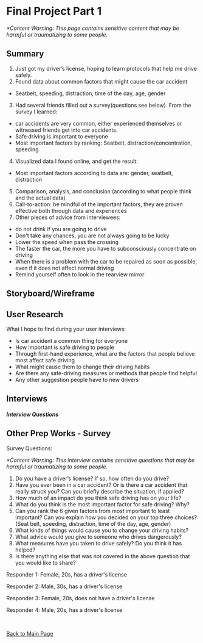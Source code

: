 # Final Project Part 1
_*Content Warning: This page contains sensitive content that may be harmful or traumatizing to some people._

## Summary

1. Just got my driver’s license, hoping to learn protocols that help me drive safely.
2. Found data about common factors that might cause the car accident
* Seatbelt, speeding, distraction, time of the day, age, gender
3. Had several friends filled out a survey(questions see below). From the survey I learned:
* car accidents are very common, either experienced themselves or witnessed friends get into car accidents.
* Safe driving is important to everyone
* Most important factors by ranking: Seatbelt, distraction/concentration, speeding
4. Visualized data I found online, and get the result:
*  Most important factors according to data are: gender, seatbelt, distraction
5. Comparison, analysis, and conclusion (according to what people think and the actual data)
6. Call-to-action: be mindful of the important factors, they are proven effective both through data and experiences
7. Other pieces of advice from interviewees: 
* do not drink if you are going to drive
* Don't take any chances, you are not always going to be lucky
* Lower the speed when pass the crossing
* The faster the car, the more you have to subconsciously concentrate on driving
* When there is a problem with the car to be repaired as soon as possible, even if it does not affect normal driving
* Remind yourself often to look in the rearview mirror


## Storyboard/Wireframe

<shorthand link>


## User Research

What I hope to find during your user interviews:

* Is car accident a common thing for everyone
* How important is safe driving to people
* Through first-hand experience, what are the factors that people believe most affect safe driving
* What might cause them to change their driving habits
* Are there any safe-driving measures or methods that people find helpful
* Any other suggestion people have to new drivers


## Interviews

##### Interview Questions
  

## Other Prep Works - Survey
  
Survey Questions:

_*Content Warning: This interview contains sensitive questions that may be harmful or traumatizing to some people._

1. Do you have a driver’s license? If so, how often do you drive?
2. Have you ever been in a car accident? Or is there a car accident that really struck you? Can you briefly describe the situation, if applied?
3. How much of an impact do you think safe driving has on your life?
4. What do you think is the most important factor for safe driving? Why?
5. Can you rank the 6 given factors from most important to least important? Can you explain how you decided on your top three choices? (Seat belt, speeding, distraction, time of the day, age, gender)
6. What kinds of things would cause you to change your driving habits?
7. What advice would you give to someone who drives dangerously? 
8.  What measures have you taken to drive safely? Do you think it has helped?
9. Is there anything else that was not covered in the above question that you would like to share?


Responder 1: Female, 20s, has a driver's license

Responder 2: Male, 30s, has a driver's license

Responder 3: Female, 20s, does not have a driver's license

Responder 4: Male, 20s, has a driver's license


<br/>

[Back to Main Page](/README.md)

